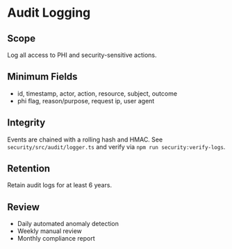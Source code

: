 # Audit Logging

## Scope
Log all access to PHI and security-sensitive actions.

## Minimum Fields
- id, timestamp, actor, action, resource, subject, outcome
- phi flag, reason/purpose, request ip, user agent

## Integrity
Events are chained with a rolling hash and HMAC. See `security/src/audit/logger.ts` and verify via `npm run security:verify-logs`.

## Retention
Retain audit logs for at least 6 years.

## Review
- Daily automated anomaly detection
- Weekly manual review
- Monthly compliance report
